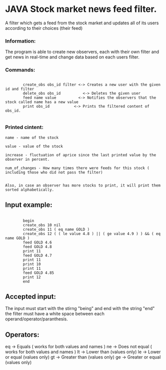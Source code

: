 # JAVA Stock market news feed filter.

A filter which gets a feed from the stock market and updates all of its users according
to their choices (their feed)


### Information:
The program is able to create new observers, each with their own filter and get news in real-time
and change data based on each users filter.


### Commands:
```

		create_obs obs_id filter <-> Creates a new user with the given id and filter
		delete_obs​ ​obs_id 		 <-> Deletes the given user
		feed​ ​name​ ​value			 <-> Notifies the observers that the stock called name has a new value
		print​ ​obs_id 			 <-> Prints the filtered content of obs_id.
	

```

### Printed cintent:
```
name - name of the stock

value - value of the stock

increase ​- fluctuation of aprice since the last printed value by the observer in percent.
													
num_of_changes ​- How many times there were feeds for this stock ( including those who did not pass the filter)


Also, in case an observer has more stocks to print, it will print them sorted alphabetically.

```




## Input example:


```

		begin
		create_obs 10 nil
		create_obs 11 ( eq name GOLD )
		create_obs 12 ( ( le value 4.8 ) || ( ge value 4.9 ) ) && ( eq name GOLD )
		feed GOLD 4.6
		feed GOLD 4.8
		print 11
		feed GOLD 4.7
		print 11
		print 10
		print 11
		feed GOLD 4.85
		print 12
		end

```


## Accepted input:

The input must start with the stirng "being" and end with the string "end"
the filter must have a white space between each operand/operator/paranthesis.

## Operators:

eq -> Equals ( works for both values and names )
ne -> Does not equal ( works for both values and names )
lt -> Lower than (values only)
le -> Lower or equal (values only)
gt -> Greater than (values only)
ge -> Greater or equal (values only)






